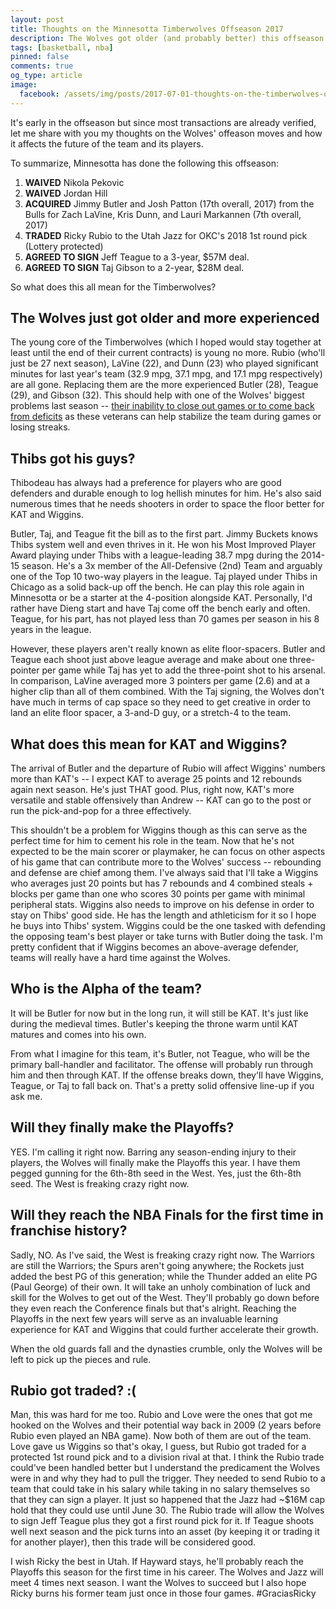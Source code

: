 ```yaml
---
layout: post
title: Thoughts on the Minnesotta Timberwolves Offseason 2017
description: The Wolves got older (and probably better) this offseason amidst the West becoming that much crazier.
tags: [basketball, nba]
pinned: false
comments: true
og_type: article
image:
  facebook: /assets/img/posts/2017-07-01-thoughts-on-the-timberwolves-offseason/MTimberwolves_Global-2017.png
---
```


It's early in the offseason but since most transactions are already verified, let me share with you my thoughts on the Wolves' offeason moves and how it affects the future of the team and its players.

To summarize, Minnesotta has done the following this offseason:
1. __WAIVED__ Nikola Pekovic
2. __WAIVED__ Jordan Hill
3. __ACQUIRED__ Jimmy Butler and Josh Patton (17th overall, 2017) from the Bulls for Zach LaVine, Kris Dunn, and Lauri Markannen (7th overall, 2017)
4. __TRADED__ Ricky Rubio to the Utah Jazz for OKC's 2018 1st round pick (Lottery protected)
5. __AGREED TO SIGN__ Jeff Teague to a 3-year, $57M deal.
6. __AGREED TO SIGN__ Taj Gibson to a 2-year, $28M deal.

So what does this all mean for the Timberwolves?

## The Wolves just got older and more experienced
The young core of the Timberwolves (which I hoped would stay together at least until the end of their current contracts) is young no more. Rubio (who'll just be 27 next season), LaVine (22), and Dunn (23) who played significant minutes for last year's team (32.9 mpg, 37.1 mpg, and 17.1 mpg respectively) are all gone. Replacing them are the more experienced Butler (28), Teague (29), and Gibson (32). This should help with one of the Wolves' biggest problems last season -- [their inability to close out games or to come back from deficits](https://benhur07b.github.io/2017/04/20/minnesotta-timberwolves-2016-2017-autopsy-the-good-the-bad-and-the-ugly.html) as these veterans can help stabilize the team during games or losing streaks.

## Thibs got his guys?
Thibodeau has always had a preference for players who are good defenders and durable enough to log hellish minutes for him. He's also said numerous times that he needs shooters in order to space the floor better for KAT and Wiggins.

Butler, Taj, and Teague fit the bill as to the first part. Jimmy Buckets knows Thibs system well and even thrives in it. He won his Most Improved Player Award playing under Thibs with a league-leading 38.7 mpg during the 2014-15 season. He's a 3x member of the All-Defensive (2nd) Team and arguably one of the Top 10 two-way players in the league. Taj played under Thibs in Chicago as a solid back-up off the bench. He can play this role again in Minnesotta or be a starter at the 4-position alongside KAT. Personally, I'd rather have Dieng start and have Taj come off the bench early and often. Teague, for his part, has not played less than 70 games per season in his 8 years in the league.

However, these players aren't really known as elite floor-spacers. Butler and Teague each shoot just above league average and make about one three-pointer per game while Taj has yet to add the three-point shot to his arsenal. In comparison, LaVine averaged more 3 pointers per game (2.6) and at a higher clip than all of them combined. With the Taj signing, the Wolves don't have much in terms of cap space so they need to get creative in order to land an elite floor spacer, a 3-and-D guy, or a stretch-4 to the team.

## What does this mean for KAT and Wiggins?
The arrival of Butler and the departure of Rubio will affect Wiggins' numbers more than KAT's -- I expect KAT to average 25 points and 12 rebounds again next season. He's just THAT good. Plus, right now, KAT's more versatile and stable offensively than Andrew -- KAT can go to the post or run the pick-and-pop for a three effectively.

This shouldn't be a problem for Wiggins though as this can serve as the perfect time for him to cement his role in the team. Now that he's not expected to be the main scorer or playmaker, he can focus on other aspects of his game that can contribute more to the Wolves' success -- rebounding and defense are chief among them. I've always said that I'll take a Wiggins who averages just 20 points but has 7 rebounds and 4 combined steals + blocks per game than one who scores 30 points per game with minimal peripheral stats. Wiggins also needs to improve on his defense in order to stay on Thibs' good side. He has the length and athleticism for it so I hope he buys into Thibs' system. Wiggins could be the one tasked with defending the opposing team's best player or take turns with Butler doing the task. I'm pretty confident that if Wiggins becomes an above-average defender, teams will really have a hard time against the Wolves.

## Who is the Alpha of the team?
It will be Butler for now but in the long run, it will still be KAT. It's just like during the medieval times. Butler's keeping the throne warm until KAT matures and comes into his own.

From what I imagine for this team, it's Butler, not Teague, who will be the primary ball-handler and facilitator. The offense will probably run through him and then through KAT. If the offense breaks down, they'll have Wiggins, Teague, or Taj to fall back on. That's a pretty solid offensive line-up if you ask me.

## Will they finally make the Playoffs?
YES. I'm calling it right now. Barring any season-ending injury to their players, the Wolves will finally make the Playoffs this year. I have them pegged gunning for the 6th-8th seed in the West. Yes, just the 6th-8th seed. The West is freaking crazy right now.

## Will they reach the NBA Finals for the first time in franchise history?
Sadly, NO. As I've said, the West is freaking crazy right now. The Warriors are still the Warriors; the Spurs aren't going anywhere; the Rockets just added the best PG of this generation; while the Thunder added an elite PG (Paul George) of their own. It will take an unholy combination of luck and skill for the Wolves to get out of the West. They'll probably go down before they even reach the Conference finals but that's alright. Reaching the Playoffs in the next few years will serve as an invaluable learning experience for KAT and Wiggins that could further accelerate their growth.

When the old guards fall and the dynasties crumble, only the Wolves will be left to pick up the pieces and rule.

## Rubio got traded? :(
Man, this was hard for me too. Rubio and Love were the ones that got me hooked on the Wolves and their potential way back in 2009 (2 years before Rubio even played an NBA game). Now both of them are out of the team. Love gave us Wiggins so that's okay, I guess, but Rubio got traded for a protected 1st round pick and to a division rival at that. I think the Rubio trade could've been handled better but I understand the predicament the Wolves were in and why they had to pull the trigger. They needed to send Rubio to a team that could take in his salary while taking in no salary themselves so that they can sign a player. It just so happened that the Jazz had ~$16M cap hold that they could use until June 30. The Rubio trade will allow the Wolves to sign Jeff Teague plus they got a first round pick for it. If Teague shoots well next season and the pick turns into an asset (by keeping it or trading it for another player), then this trade will be considered good.

I wish Ricky the best in Utah. If Hayward stays, he'll probably reach the Playoffs this season for the first time in his career. The Wolves and Jazz will meet 4 times next season. I want the Wolves to succeed but I also hope Ricky burns his former team just once in those four games. #GraciasRicky
